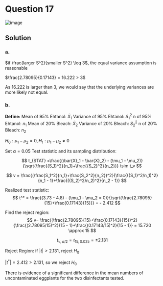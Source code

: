 # Question 17
![image](https://hackmd.io/_uploads/HJQtdMOj1g.png)
## Solution
### a.
$if \frac{larger S^2}{smaller S^2} \leq 3$, the equal variance assumption is reasonable

$\frac{2.78095}{0.17143} = 16.222 > 3$

As 16.222 is larger than 3, we would say that the underlying variances are more likely not equal.

### b.
**Define:**
Mean of 95% Ehtanol: $\bar{X}_1$
Variance of 95% Ehtanol: ${S_1}^2$
n of 95% Ehtanol: $n_1$
Mean of 20% Bleach: $\bar{X}_2$
Variance of 20% Bleach: ${S_2}^2$
n of 20% Bleach: $n_2$

$H_0: \mu_1 - \mu_2 = 0, H_1: \mu_1 - \mu_2 \neq 0$

Set $\alpha = 0.05$
Test statistic and its sampling distribution:

$$
t_{STAT} =\frac{(\bar{X}_1 - \bar{X}_2) - (\mu_1 - \mu_2)}{\sqrt{\frac{{S_1}^2}{n_1}+\frac{{S_2}^2}{n_2}}} \sim t_v 
$$

$$
v  = \frac{(\frac{S_1^2}{n_1}+\frac{S_2^2}{n_2})^2}{\frac{({S_1}^2/n_1)^2}{n_1 - 1}+\frac{({S_2}^2/n_2)^2}{n_2 - 1}}
$$

Realized test statistic:
$$
t^* = \frac{(3.73 - 4.8) - (\mu_1 - \mu_2 = 0)}{\sqrt{\frac{2.78095}{15}+\frac{0.17143}{15}}} = - 2.412
$$

Find the reject region:
$$
v= \frac{(\frac{2.78095}{15}+\frac{0.17143}{15})^2}{\frac{(2.78095/15)^2}{15 - 1}+\frac{(0.17143/15)^2}{15 - 1}} = 15.720 \approx 15
$$

$$t_{v,\alpha / 2} = t_{15,0.025} = \pm 2.131$$

Reject Region:
if $|t|>2.131$, reject $H_0$

$|t^*| = 2.412 > 2.131,$ so we reject $H_0$

There is evidence of a significant difference in the mean numbers of uncontaminated eggplants for the two disinfectants tested.

